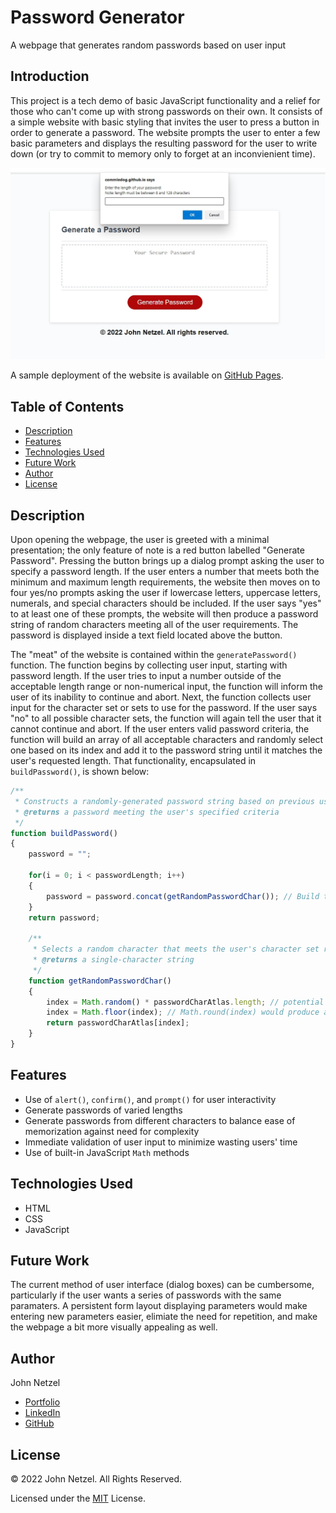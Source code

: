 # Password Generator

A webpage that generates random passwords based on user input


## Introduction 

This project is a tech demo of basic JavaScript functionality and a relief for those who can't come up with strong passwords on their own. It consists of a simple website with basic styling that invites the user to press a button in order to generate a password. The website prompts the user to enter a few basic parameters and displays the resulting password for the user to write down (or try to commit to memory only to forget at an inconvienient time).

![Screenshot of final product.](https://github.com/CommieDog/password-generator/blob/main/assets/images/readme/password-generator-website-screenshot.jpg)

A sample deployment of the website is available on [GitHub Pages](https://commiedog.github.io/password-generator/).


## Table of Contents

* [Description](#description)
* [Features](#features)
* [Technologies Used](#technologies-used)
* [Future Work](#future-work)
* [Author](#author)
* [License](#license)


## Description

Upon opening the webpage, the user is greeted with a minimal presentation; the only feature of note is a red button labelled "Generate Password". Pressing the button brings up a dialog prompt asking the user to specify a password length. If the user enters a number that meets both the minimum and maximum length requirements, the website then moves on to four yes/no prompts asking the user if lowercase letters, uppercase letters, numerals, and special characters should be included. If the user says "yes" to at least one of these prompts, the website will then produce a password string of random characters meeting all of the user requirements. The password is displayed inside a text field located above the button.

The "meat" of the website is contained within the `generatePassword()` function. The function begins by collecting user input, starting with password length. If the user tries to input a number outside of the acceptable length range or non-numerical input, the function will inform the user of its inability to continue and abort. Next, the function collects user input for the character set or sets to use for the password. If the user says "no" to all possible character sets, the function will again tell the user that it cannot continue and abort. If the user enters valid password criteria, the function will build an array of all acceptable characters and randomly select one based on its index and add it to the password string until it matches the user's requested length. That functionality, encapsulated in `buildPassword()`, is shown below:
```JavaScript
/**
 * Constructs a randomly-generated password string based on previous user input.
 * @returns a password meeting the user's specified criteria
 */
function buildPassword()
{
    password = "";

    for(i = 0; i < passwordLength; i++)
    {
        password = password.concat(getRandomPasswordChar()); // Build the password one character at a time
    }
    return password;

    /**
     * Selects a random character that meets the user's character set rquirement input
     * @returns a single-character string
     */
    function getRandomPasswordChar()
    {
        index = Math.random() * passwordCharAtlas.length; // potential values range from 0 (inclusive) to passwordLength (exclusive)
        index = Math.floor(index); // Math.round(index) would produce an uneven distribution of potential indexes
        return passwordCharAtlas[index];
    }
}
```


## Features

* Use of `alert()`, `confirm()`, and `prompt()` for user interactivity
* Generate passwords of varied lengths
* Generate passwords from different characters to balance ease of memorization against need for complexity
* Immediate validation of user input to minimize wasting users' time
* Use of built-in JavaScript `Math` methods


## Technologies Used

* HTML
* CSS
* JavaScript


## Future Work

The current method of user interface (dialog boxes) can be cumbersome, particularly if the user wants a series of passwords with the same paramaters. A persistent form layout displaying parameters would make entering new parameters easier, elimiate the need for repetition, and make the webpage a bit more visually appealing as well.


## Author

John Netzel
* [Portfolio](https://commiedog.github.io/my-portfolio/)
* [LinkedIn](https://www.linkedin.com/in/john-netzel-481112129/)
* [GitHub](https://github.com/CommieDog)

## License
&copy; 2022 John Netzel. All Rights Reserved.

Licensed under the [MIT](LICENSE) License.